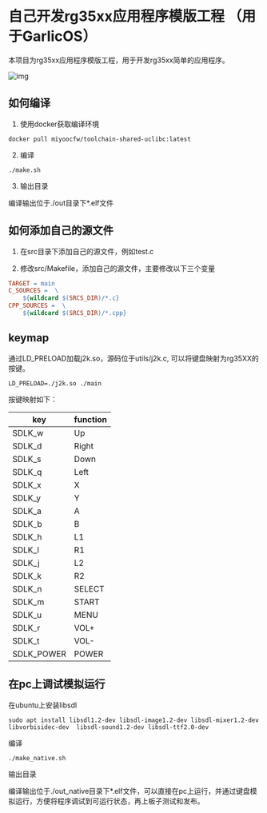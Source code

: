 # 自己开发rg35xx应用程序模版工程 （用于GarlicOS）

本项目为rg35xx应用程序模版工程，用于开发rg35xx简单的应用程序。

![img](./doc/img.png)

## 如何编译

1. 使用docker获取编译环境

```shell
docker pull miyoocfw/toolchain-shared-uclibc:latest
```

2. 编译

```shell
./make.sh
```

3. 输出目录

编译输出位于./out目录下*.elf文件

## 如何添加自己的源文件

1. 在src目录下添加自己的源文件，例如test.c

2. 修改src/Makefile，添加自己的源文件，主要修改以下三个变量

```makefile
TARGET = main
C_SOURCES =  \
	${wildcard $(SRCS_DIR)/*.c}
CPP_SOURCES =  \
	${wildcard $(SRCS_DIR)/*.cpp}
```

## keymap

通过LD_PRELOAD加载j2k.so，源码位于utils/j2k.c, 可以将键盘映射为rg35XX的按键。

```shell
LD_PRELOAD=./j2k.so ./main
```

按键映射如下：

| key        | function |
| ---------- | -------- |
| SDLK_w     | Up       |
| SDLK_d     | Right    |
| SDLK_s     | Down     |
| SDLK_q     | Left     |
| SDLK_x     | X        |
| SDLK_y     | Y        |
| SDLK_a     | A        |
| SDLK_b     | B        |
| SDLK_h     | L1       |
| SDLK_l     | R1       |
| SDLK_j     | L2       |
| SDLK_k     | R2	    |
| SDLK_n     | SELECT   |
| SDLK_m     | START    |
| SDLK_u     | MENU     |
| SDLK_r     | VOL+     |
| SDLK_t     | VOL-     |
| SDLK_POWER | POWER    |

## 在pc上调试模拟运行

在ubuntu上安装libsdl

```shell
sudo apt install libsdl1.2-dev libsdl-image1.2-dev libsdl-mixer1.2-dev libvorbisidec-dev  libsdl-sound1.2-dev libsdl-ttf2.0-dev
```

编译

```shell
./make_native.sh
```

输出目录

编译输出位于./out_native目录下*.elf文件，可以直接在pc上运行，并通过键盘模拟运行，方便将程序调试到可运行状态，再上板子测试和发布。

